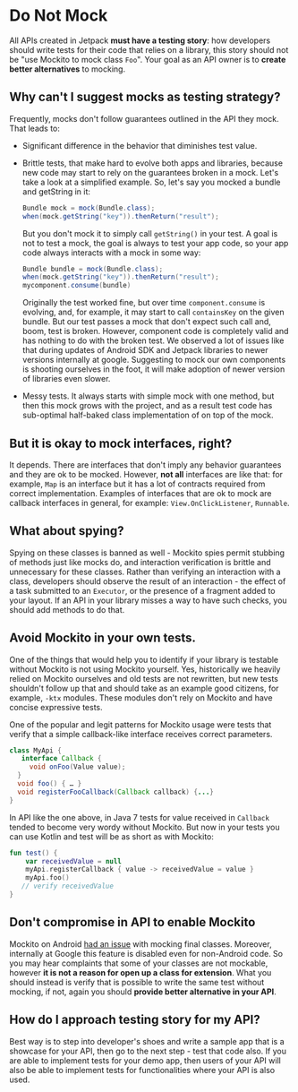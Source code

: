 # Do Not Mock

All APIs created in Jetpack **must have a testing story**: how developers should
write tests for their code that relies on a library, this story should not be
"use Mockito to mock class `Foo`". Your goal as an API owner is to **create
better alternatives** to mocking.

## Why can't I suggest mocks as testing strategy?

Frequently, mocks don't follow guarantees outlined in the API they mock. That
leads to:

*   Significant difference in the behavior that diminishes test value.
*   Brittle tests, that make hard to evolve both apps and libraries, because new
    code may start to rely on the guarantees broken in a mock. Let's take a look
    at a simplified example. So, let's say you mocked a bundle and getString in
    it:

    ```java
    Bundle mock = mock(Bundle.class);
    when(mock.getString("key")).thenReturn("result");
    ```

    But you don't mock it to simply call `getString()` in your test. A goal is
    not to test a mock, the goal is always to test your app code, so your app
    code always interacts with a mock in some way:

    ```java
    Bundle bundle = mock(Bundle.class);
    when(mock.getString("key")).thenReturn("result");
    mycomponent.consume(bundle)
    ```

    Originally the test worked fine, but over time `component.consume` is
    evolving, and, for example, it may start to call `containsKey` on the given
    bundle. But our test passes a mock that don't expect such call and, boom,
    test is broken. However, component code is completely valid and has nothing
    to do with the broken test. We observed a lot of issues like that during
    updates of Android SDK and Jetpack libraries to newer versions internally at
    google. Suggesting to mock our own components is shooting ourselves in the
    foot, it will make adoption of newer version of libraries even slower.

*   Messy tests. It always starts with simple mock with one method, but then
    this mock grows with the project, and as a result test code has sub-optimal
    half-baked class implementation of on top of the mock.

## But it is okay to mock interfaces, right?

It depends. There are interfaces that don't imply any behavior guarantees and
they are ok to be mocked. However, **not all** interfaces are like that: for
example, `Map` is an interface but it has a lot of contracts required from
correct implementation. Examples of interfaces that are ok to mock are callback
interfaces in general, for example: `View.OnClickListener`, `Runnable`.

## What about spying?

Spying on these classes is banned as well - Mockito spies permit stubbing of
methods just like mocks do, and interaction verification is brittle and
unnecessary for these classes. Rather than verifying an interaction with a
class, developers should observe the result of an interaction - the effect of a
task submitted to an `Executor`, or the presence of a fragment added to your
layout. If an API in your library misses a way to have such checks, you should
add methods to do that.

## Avoid Mockito in your own tests.

One of the things that would help you to identify if your library is testable
without Mockito is not using Mockito yourself. Yes, historically we heavily
relied on Mockito ourselves and old tests are not rewritten, but new tests
shouldn't follow up that and should take as an example good citizens, for
example, `-ktx` modules. These modules don't rely on Mockito and have concise
expressive tests.

One of the popular and legit patterns for Mockito usage were tests that verify
that a simple callback-like interface receives correct parameters.

```java
class MyApi {
   interface Callback {
     void onFoo(Value value);
  }
  void foo() { … }
  void registerFooCallback(Callback callback) {...}
}
```

In API like the one above, in Java 7 tests for value received in `Callback`
tended to become very wordy without Mockito. But now in your tests you can use
Kotlin and test will be as short as with Mockito:

```kotlin
fun test() {
    var receivedValue = null
    myApi.registerCallback { value -> receivedValue = value }
    myApi.foo()
   // verify receivedValue
}
```

## Don't compromise in API to enable Mockito

Mockito on Android
[had an issue](https://github.com/Mockito/Mockito/issues/1173) with mocking
final classes. Moreover, internally at Google this feature is disabled even for
non-Android code. So you may hear complaints that some of your classes are not
mockable, however **it is not a reason for open up a class for extension**. What
you should instead is verify that is possible to write the same test without
mocking, if not, again you should **provide better alternative in your API**.

## How do I approach testing story for my API?

Best way is to step into developer's shoes and write a sample app that is a
showcase for your API, then go to the next step - test that code also. If you
are able to implement tests for your demo app, then users of your API will also
be able to implement tests for functionalities where your API is also used.
